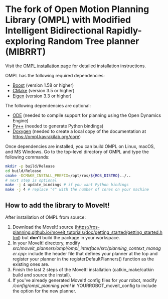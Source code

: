 # The fork of Open Motion Planning Library (OMPL) with Modified Intelligent Bidirectional Rapidly-exploring Random Tree planner (MIBRRT)

Visit the [OMPL installation page](https://ompl.kavrakilab.org/core/installation.html) for
detailed installation instructions.

OMPL has the following required dependencies:

* [Boost](https://www.boost.org) (version 1.58 or higher)
* [CMake](https://www.cmake.org) (version 3.5 or higher)
* [Eigen](http://eigen.tuxfamily.org) (version 3.3 or higher)

The following dependencies are optional:

* [ODE](http://ode.org) (needed to compile support for planning using the Open Dynamics Engine)
* [Py++](https://github.com/ompl/ompl/blob/main/doc/markdown/installPyPlusPlus.md) (needed to generate Python bindings)
* [Doxygen](http://www.doxygen.org) (needed to create a local copy of the documentation at
  https://ompl.kavrakilab.org/core)

Once dependencies are installed, you can build OMPL on Linux, macOS,
and MS Windows. Go to the top-level directory of OMPL and type the
following commands:
```bash
mkdir -p build/Release
cd build/Release
cmake -DCMAKE_INSTALL_PREFIX=/opt/ros/${ROS_DISTRO}../.. 
# next step is optional
make -j 4 update_bindings # if you want Python bindings
make -j 4 # replace "4" with the number of cores on your machine
```

## How to add the library to MoveIt!

After installation of OMPL from source:
1. Download the MoveIt! source (https://ros-planning.github.io/moveit_tutorials/doc/getting_started/getting_started.html) but **don't** build the package in your workspace.
2. In your MoveIt! directory, modify *src/moveit_planners/ompl/ompl_interface/src/planning_context_manager.cpp*: include the header file that defines your planner at the top and register your planner in the registerDefaultPlanners() function as the existing ones are.
3. Finish the last 2 steps of the MoveIt! installation (catkin_make/catkin build and source the install).
4. If you've already generated MoveIt! config files for your robot, modify */config/ompl_planning.yaml* in YOURROBOT_moveit_config to include the option for the new planner. 